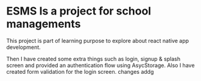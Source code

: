 # ESMS Is a project for school managements

This project is part of learning purpose to explore about react native app development.

Then I have created some extra things such as login, signup & splash screen and provided an authentication flow using AsycStorage. Also I have created form validation for the login screen. changes addg


